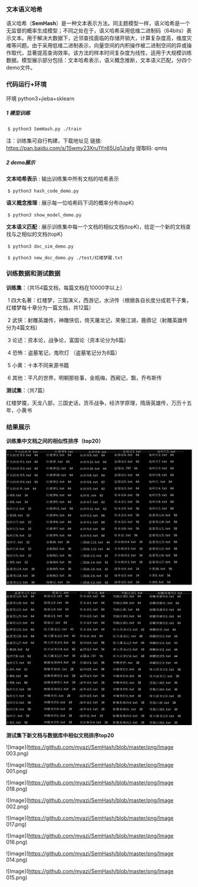 ### 文本语义哈希

​	语义哈希（**SemHash**）是一种文本表示方法。同主题模型一样，语义哈希是一个无监督的概率生成模型；不同之处在于，语义哈希采用低维二进制码（64bits）表示文本。用于解决大数据下，近邻查找面临的存储开销大，计算复杂度高，维度灾难等问题。由于采用低维二进制表示，向量空间的内积操作被二进制空间的异或操作取代，显著提高查询效率。该方法的样本时间复杂度为线性，适用于大规模训练数据。模型展示部分包括：文本哈希表示，语义概念推断，文本语义匹配，分四个demo文件。

### 代码运行+环境

环境 python3+jieba+sklearn

##### 1 **模型训练**

​			`$ python3 SemHash.py ./train`

注：训练集可自行构建，下载地址见 链接: https://pan.baidu.com/s/1Swmy23Xru1Yn65Uq1Jrafg 提取码: qmtq 

##### 2 **demo展示**

**文本哈希表示**	: 输出训练集中所有文档的哈希表示

​			`$ python3 hash_code_demo.py`

**语义概念推理**	: 展示每一位哈希码下词的概率分布(topK)

​			`$ python3 show_model_demo.py`

**文本语义匹配** : 展示训练集中每一个文档的相似文档(topK)，给定一个新的文档查找与之相似的文档(topK)

​			`$ python3 doc_sim_demo.py`

​			`$ python3 new_doc_demo.py ./test/红楼梦魇.txt`

### 训练数据和测试数据

**训练集**：（共154篇文档，每篇文档在10000字以上）

​	1 四大名著：红楼梦，三国演义，西游记，水浒传（根据各自长度分成若干子集，红楼梦每十章分为一篇文档，共12篇）

​	2 武侠：射雕英雄传，神雕侠侣，倚天屠龙记，笑傲江湖，鹿鼎记（射雕英雄传分为4篇文档）

​	3 论述：资本论，战争论，富国论（资本论分为6篇）

​	4 恐怖：盗墓笔记，鬼吹灯 （盗墓笔记分为8篇）

​	5 小黄：十本不同来源书籍

​	6 其他：平凡的世界，明朝那些事，金瓶梅，西厢记，飘，乔布斯传

**测试集**：（共7篇）

​	红楼梦魇，天龙八部，三国史话，货币战争，经济学原理，隋唐英雄传，万历十五年，小黄书

### 结果展示

**训练集中文档之间的相似性排序（top20）**

![image](https://github.com/myazi/SemHash/blob/master/png/sim2.png)

![image](https://github.com/myazi/SemHash/blob/master/png/sim1.png)



**测试集下新文档与数据库中相似文档排序top20**

![Image](https://github.com/myazi/SemHash/blob/master/png/Image 003.png)

![Image](https://github.com/myazi/SemHash/blob/master/png/Image 001.png)

![Image](https://github.com/myazi/SemHash/blob/master/png/Image 018.png)

![Image](https://github.com/myazi/SemHash/blob/master/png/Image 002.png)

![Image](https://github.com/myazi/SemHash/blob/master/png/Image 017.png)

![Image](https://github.com/myazi/SemHash/blob/master/png/Image 016.png)

![Image](https://github.com/myazi/SemHash/blob/master/png/Image 014.png)

![Image](https://github.com/myazi/SemHash/blob/master/png/Image 015.png)
